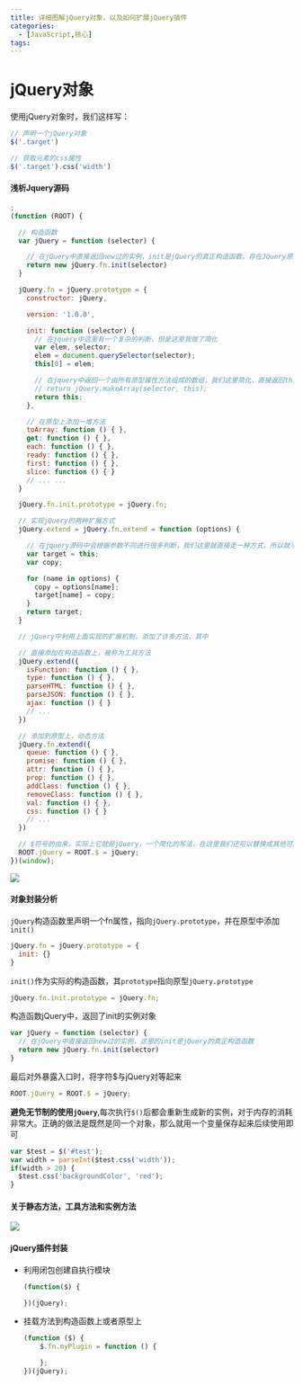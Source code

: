 ```yaml
---
title: 详细图解jQuery对象，以及如何扩展jQuery插件
categories:
  - [JavaScript,核心]
tags: 
---
```


# jQuery对象

  使用jQuery对象时，我们这样写：

```javascript
// 声明一个jQuery对象
$('.target')

// 获取元素的css属性
$('.target').css('width')
```

#### 浅析Jquery源码

```javascript
;
(function (ROOT) {

  // 构造函数
  var jQuery = function (selector) {

    // 在jQuery中直接返回new过的实例，init是jQuery的真正构造函数，存在JQuery原型上
    return new jQuery.fn.init(selector)
  }

  jQuery.fn = jQuery.prototype = {
    constructor: jQuery,

    version: '1.0.0',

    init: function (selector) {
      // 在jquery中这里有一个复杂的判断，但是这里我做了简化
      var elem, selector;
      elem = document.querySelector(selector);
      this[0] = elem;

      // 在jquery中返回一个由所有原型属性方法组成的数组，我们这里简化，直接返回this即可
      // return jQuery.makeArray(selector, this);
      return this;
    },

    // 在原型上添加一堆方法
    toArray: function () { },
    get: function () { },
    each: function () { },
    ready: function () { },
    first: function () { },
    slice: function () { }
    // ... ...
  }

  jQuery.fn.init.prototype = jQuery.fn;

  // 实现jQuery的两种扩展方式
  jQuery.extend = jQuery.fn.extend = function (options) {

    // 在jquery源码中会根据参数不同进行很多判断，我们这里就直接走一种方式，所以就不用判断了
    var target = this;
    var copy;

    for (name in options) {
      copy = options[name];
      target[name] = copy;
    }
    return target;
  }

  // jQuery中利用上面实现的扩展机制，添加了许多方法，其中

  // 直接添加在构造函数上，被称为工具方法
  jQuery.extend({
    isFunction: function () { },
    type: function () { },
    parseHTML: function () { },
    parseJSON: function () { },
    ajax: function () { }
    // ...
  })

  // 添加到原型上，动态方法
  jQuery.fn.extend({
    queue: function () { },
    promise: function () { },
    attr: function () { },
    prop: function () { },
    addClass: function () { },
    removeClass: function () { },
    val: function () { },
    css: function () { }
    // ...
  })

  // $符号的由来，实际上它就是jQuery，一个简化的写法，在这里我们还可以替换成其他可用字符
  ROOT.jQuery = ROOT.$ = jQuery;
})(window);
```

![](https://upload-images.jianshu.io/upload_images/599584-181a154ebc9ec559.png?imageMogr2/auto-orient/strip|imageView2/2/w/1200/format/webp)

#### 对象封装分析

`jQuery`构造函数里声明一个fn属性，指向`jQuery.prototype`，并在原型中添加`init()`

```javascript
jQuery.fn = jQuery.prototype = {
  init: {}
}
```

`init()`作为实际的构造函数，其`prototype`指向原型`jQuery.prototype`

```javascript
jQuery.fn.init.prototype = jQuery.fn;
```

构造函数jQuery中，返回了init的实例对象

```javascript
var jQuery = function (selector) {
  // 在jQuery中直接返回new过的实例，这里的init是jQuery的真正构造函数
  return new jQuery.fn.init(selector)
}
```

最后对外暴露入口时，将字符$与jQuery对等起来

```javascript
ROOT.jQuery = ROOT.$ = jQuery;
```

**避免无节制的使用`jQuery`**,每次执行`$()`后都会重新生成新的实例，对于内存的消耗非常大。正确的做法是既然是同一个对象，那么就用一个变量保存起来后续使用即可

```javascript
var $test = $('#test');
var width = parseInt($test.css('width'));
if(width > 20) {
  $test.css('backgroundColor', 'red');
}
```

#### 关于静态方法，工具方法和实例方法

![](https://upload-images.jianshu.io/upload_images/599584-3302c8cc266fd7cb.png?imageMogr2/auto-orient/strip|imageView2/2/w/1200/format/webp)

#### jQuery插件封装

- 利用闭包创建自执行模块
  
  ```javascript
  (function($) {
  
  })(jQuery);
  ```

- 挂载方法到构造函数上或者原型上
  
  ```javascript
  (function ($) {
      $.fn.myPlugin = function () {
  
      };
  })(jQuery);
  ```

